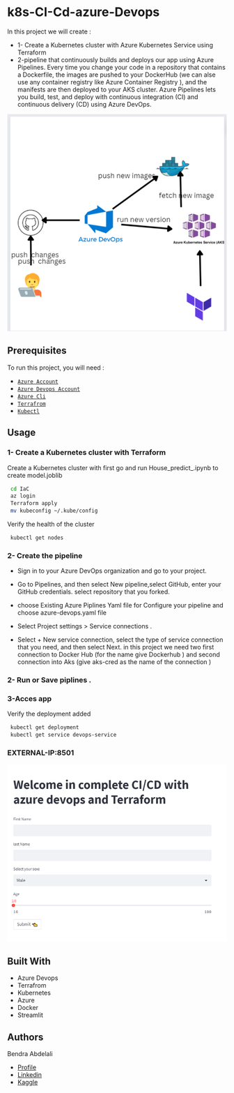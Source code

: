 
# k8s-CI-Cd-azure-Devops


In this project we will create :  
- 1- Create a Kubernetes cluster with Azure Kubernetes Service using Terraform
- 2-pipeline that continuously builds and deploys our  app using  Azure Pipelines. Every time you change your code in a repository that contains a Dockerfile, the images are pushed to your DockerHub (we can alse use any container registry like Azure Container Registry ), and the manifests are then deployed to your AKS cluster.
Azure Pipelines lets you build, test, and deploy with continuous integration (CI) and continuous delivery (CD) using Azure DevOps.

![image](./image/image.png)


##  Prerequisites

To run this project, you will need :
- [`Azure Account`](https://azure.microsoft.com/en-us/free/?WT.mc_id=A261C142F) 
- [`Azure Devops Account`](https://azure.microsoft.com/en-us/products/devops/)
- [`Azure Cli`](https://learn.microsoft.com/en-us/cli/azure/install-azure-cli)
- [`Terrafrom`](https://developer.hashicorp.com/terraform/tutorials/aws-get-started/install-cli)
- [`Kubectl`](https://kubernetes.io/docs/tasks/tools/)

## Usage
### 1- Create a Kubernetes cluster with Terraform 
Create a Kubernetes cluster with
first go and run House_predict_.ipynb to create model.joblib 
 ```bash
  cd IaC
  az login
  Terraform apply 
  mv kubeconfig ~/.kube/config
```
Verify the health of the cluster
 ```bash
  kubectl get nodes
```
### 2- Create the pipeline
- Sign in to your Azure DevOps organization and go to your project.

- Go to Pipelines, and then select New pipeline,select GitHub, enter your GitHub credentials. select repository that you forked.
- choose  Existing Azure Piplines Yaml file for Configure your pipeline and choose azure-devops.yaml file  
- Select Project settings > Service connections .
- Select + New service connection, select the type of service connection that you need, and then select Next. in this project we need two first connection to Docker Hub (for the name give Dockerhub ) and second connection into Aks (give aks-cred as the name of the connection )

### 2- Run or Save  piplines . 
### 3-Acces app
Verify the deployment added 
 ```bash
  kubectl get deployment
  kubectl get service devops-service 
```
### EXTERNAL-IP:8501


![image](./image/Aks.png)


## Built With
- Azure Devops
- Terrafrom
- Kubernetes
- Azure
- Docker
- Streamlit





## Authors
Bendra Abdelali
- [Profile](https://github.com/bendraabdelali)
- [Linkedin](https://www.linkedin.com/in/abdelali-bendra-934755182/)
- [Kaggle](https://www.kaggle.com/bendraabdelali)